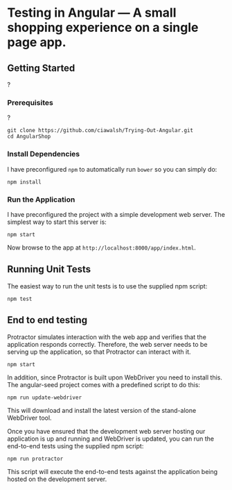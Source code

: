 # Testing in Angular — A small shopping experience on a single page app.

## Getting Started

?

### Prerequisites

?

```
git clone https://github.com/ciawalsh/Trying-Out-Angular.git
cd AngularShop
```

### Install Dependencies

I have preconfigured `npm` to automatically run `bower` so you can simply do:

```
npm install
```

### Run the Application

I have preconfigured the project with a simple development web server.  The simplest way to start
this server is:

```
npm start
```

Now browse to the app at `http://localhost:8000/app/index.html`.

## Running Unit Tests

The easiest way to run the unit tests is to use the supplied npm script:

```
npm test
```

## End to end testing

Protractor simulates interaction with the web app and verifies that the application responds
correctly. Therefore, the web server needs to be serving up the application, so that Protractor
can interact with it.

```
npm start
```

In addition, since Protractor is built upon WebDriver you need to install this.  The angular-seed
project comes with a predefined script to do this:

```
npm run update-webdriver
```

This will download and install the latest version of the stand-alone WebDriver tool.

Once you have ensured that the development web server hosting our application is up and running
and WebDriver is updated, you can run the end-to-end tests using the supplied npm script:

```
npm run protractor
```

This script will execute the end-to-end tests against the application being hosted on the
development server.

